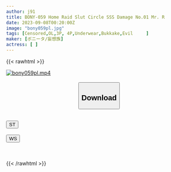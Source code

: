 ```yaml
---
author: j91
title: BONY-059 Home Raid Slut Circle SSS Damage No.01 Mr. R
date: 2023-09-08T00:20:00Z
image: "bony059pl.jpg"
tags: [Censored,OL,3P, 4P,Underwear,Bukkake,Evil	 ]
maker: [ボニータ/妄想族]
actress: [ ]
---
```



{{< rawhtml >}}

<div class="video" data-videoid="LX44BYGVdeHROjP">
    <a href="javascript:;">
        <img src="https://my.j91.asia/posts/bony059pl/bony059pl.jpg" width="WIDTH" height="HEIGHT" alt="bony059pl.mp4" loading="lazy">
    </a>
</div>

<script type="text/javascript" src="https://j91.asia/asset/on-demand-st.js"></script>

<br>
  <link rel="stylesheet" href="https://j91.asia/asset/bs5.css">
  
  <center>
  <button class="btn btn-primary" type="button" data-bs-toggle="collapse" data-bs-target=".multi-collapse" aria-expanded="false" aria-controls="multiCollapseExample1 multiCollapseExample2"><h2>Download</h2></button></center>
</p>
<div class="row">
  <div class="col">
    <div class="collapse multi-collapse" id="multiCollapseExample1">
      <div class="card card-body">
	      	      <br>
<div class="buttons">  
<a href="https://streamtape.to/v/LX44BYGVdeHROjP"><button class="btn-hover color-3"><i class="fa fa-download"></i> ST</button></a></div>
    </div>
  </div>
</div>
  <div class="col">
    <div class="collapse multi-collapse" id="multiCollapseExample2">
      <div class="card card-body">
	      <br>
<div class="buttons">
    <a href="https://wolfstream.tv/yz9v4ozq9h89"><button class="btn-hover color-9"><i class="fa fa-download"></i> WS</button></a></div>
<br><br>
      </div>
    </div>
  </div>
</div>

{{< /rawhtml >}}
